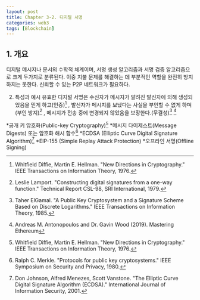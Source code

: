 ```yaml
---
layout: post
title: Chapter 3-2. 디지털 서명
categories: web3
tags: [Blockchain]
---
```

## 1. 개요

디지털 메시지나 문서의 수학적 체계이며, 서명 생성 알고리즘과 서명 검증 알고리즘으로 크게 두가지로 분류된다. 이중 지불 문제를 해결하는 데 부분적인 역할을 완전히 방지하지는 못한다. 신뢰할 수 있는 P2P 네트워크가 필요하다.

2. 특성과 예시
유효한 디지털 서명은 수신자가 메시지가 알려진 발신자에 의해 생성되었음을 믿게 하고(인증)[^2] , 발신자가 메시지를 보냈다는 사실을 부인할 수 없게 하며(부인 방지)[^3] , 메시지가 전송 중에 변경되지 않았음을 보장한다.(무결성)[^4] [^1]

*공개 키 암호화(Public-key Cryptography)[^2]
*메시지 다이제스트(Message Digests) 또는 암호화 해시 함수[^5]
*ECDSA (Elliptic Curve Digital Signature Algorithm)[^6]
*EIP-155 (Simple Replay Attack Protection)
*오프라인 서명(Offline Signing)

[^1]: Andreas M. Antonopoulos and Dr. Gavin Wood (2019). Mastering Ethereum
[^2]: Whitfield Diffie, Martin E. Hellman. "New Directions in Cryptography." IEEE Transactions on Information Theory, 1976.
[^3]: Leslie Lamport. "Constructing digital signatures from a one-way function." Technical Report CSL-98, SRI International, 1979.
[^4]: Taher ElGamal. "A Public Key Cryptosystem and a Signature Scheme Based on Discrete Logarithms." IEEE Transactions on Information Theory, 1985.
[^5]: Ralph C. Merkle. "Protocols for public key cryptosystems." IEEE Symposium on Security and Privacy, 1980.
[^6]: Don Johnson, Alfred Menezes, Scott Vanstone. "The Elliptic Curve Digital Signature Algorithm (ECDSA)." International Journal of Information Security, 2001.